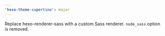 ```yaml
---
'hexo-theme-cupertino': major
---
```


Replace hexo-renderer-sass with a custom Sass renderer. `node_sass` option is removed.
